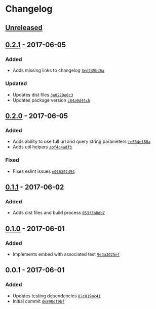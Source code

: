 # Changelog

## [Unreleased]

## [0.2.1] - 2017-06-05

### Added
- Adds missing links to changelog [`3ed745bd6a`](https://github.com/coconutcalendar/coconut-embed-js/commit/3ed745bd6a)

### Updated
- Updates dist files [`3e0229e0c3`](https://github.com/coconutcalendar/coconut-embed-js/commit/3e0229e0c3) 
- Updates package version [`c84a0d44cb`](https://github.com/coconutcalendar/coconut-embed-js/commit/c84a0d44cb) 

## [0.2.0] - 2017-06-05

### Added
- Adds ability to use full url and query string parameters [`fe534ef80a`](https://github.com/coconutcalendar/coconut-embed-js/commit/fe534ef80a) 
- Adds util helpers [`abf4c4adfb`](https://github.com/coconutcalendar/coconut-embed-js/commit/abf4c4adfb)

### Fixed
- Fixes eslint issues [`e016302494`](https://github.com/coconutcalendar/coconut-embed-js/commit/e016302494) 

## [0.1.1] - 2017-06-02

### Added
- Adds dist files and build process [`053f3b8db7`](https://github.com/coconutcalendar/coconut-embed-js/commit/053f3b8db7) 

## [0.1.0] - 2017-06-01

### Added
- Implements embed with associated test [`9e3a3025ef`](https://github.com/coconutcalendar/coconut-embed-js/commit/9e3a3025ef)

## 0.0.1 - 2017-06-01

### Added
- Updates testing dependencies [`02c819ac41`](https://github.com/coconutcalendar/coconut-embed-js/commit/02c819ac41) 
- Initial commit [`d6890df9bf`](https://github.com/coconutcalendar/coconut-embed-js/commit/d6890df9bf) 

[Unreleased]: https://github.com/coconutcraig/laravel-postmark/compare/0.2.1...HEAD
[0.2.1]: https://github.com/coconutcraig/laravel-postmark/compare/0.2.0...0.2.1
[0.2.0]: https://github.com/coconutcraig/laravel-postmark/compare/0.1.1...0.2.0
[0.1.1]: https://github.com/coconutcraig/laravel-postmark/compare/0.1.0...0.1.1
[0.1.0]: https://github.com/coconutcraig/laravel-postmark/compare/0.0.1...0.1.0